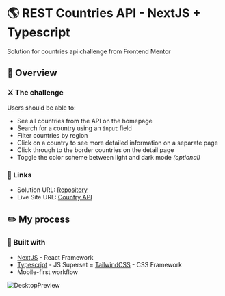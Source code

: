 # 🌎 REST Countries API - NextJS + Typescript

Solution for countries api challenge from Frontend Mentor

## 🎈 Overview

### ⚔️ The challenge

Users should be able to:

- See all countries from the API on the homepage
- Search for a country using an `input` field
- Filter countries by region
- Click on a country to see more detailed information on a separate page
- Click through to the border countries on the detail page
- Toggle the color scheme between light and dark mode _(optional)_

### 🔗 Links

- Solution URL: [Repository](https://github.com/skylissh/country-next)
- Live Site URL: [Country API](https://country.skylissh.me)

## ✏️ My process

### 🧱 Built with

- [NextJS](https://nextjs.org) - React Framework
- [Typescript](https://typescriptlang.org) - JS Superset
  = [TailwindCSS](https://tailwindcss.com) - CSS Framework
- Mobile-first workflow

![DesktopPreview](https://country.skylissh.me/desktop-preview.jpg)
